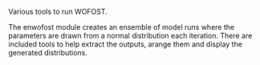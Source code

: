 Various tools to run WOFOST.

The enwofost module creates an ensemble of model runs where the parameters are drawn from a normal distribution each iteration. There are included tools to help extract the outputs, arange them and display the generated distributions. 